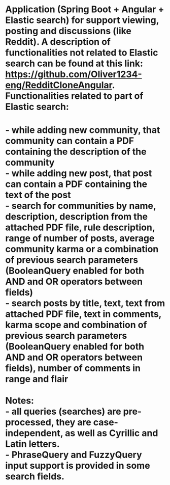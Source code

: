 # Application (Spring Boot + Angular + Elastic search) for support viewing, posting and discussions (like Reddit). A description of functionalities not related to Elastic search can be found at this link: https://github.com/Oliver1234-eng/RedditCloneAngular. Functionalities related to part of Elastic search:
# - while adding new community, that community can contain a PDF containing the description of the community </br> - while adding new post, that post can contain a PDF containing the text of the post </br> - search for communities by name, description, description from the attached PDF file, rule description, range of number of posts, average community karma or a combination of previous search parameters (BooleanQuery enabled for both AND and OR operators between fields) </br> - search posts by title, text, text from attached PDF file, text in comments, karma scope and combination of previous search parameters (BooleanQuery enabled for both AND and OR operators between fields), number of comments in range and flair </br></br> Notes: </br> - all queries (searches) are pre-processed, they are case-independent, as well as Cyrillic and Latin letters. </br> - PhraseQuery and FuzzyQuery input support is provided in some search fields.
